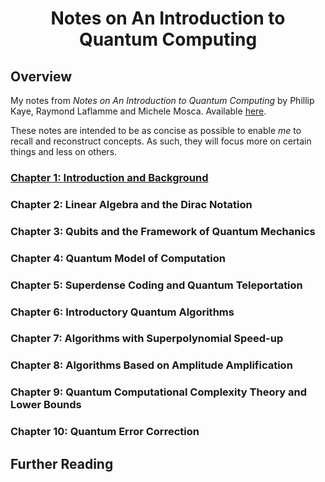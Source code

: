 
# <center>Notes on An Introduction to Quantum Computing</center>

## Overview
My notes from *Notes on An Introduction to Quantum Computing* by Phillip Kaye, Raymond Laflamme and Michele Mosca. Available <a href="https://www.amazon.com/Introduction-Quantum-Computing-Phillip-Kaye/dp/019857049X">here</a>.

These notes are intended to be as concise as possible to enable *me* to recall and reconstruct concepts. As such, they will focus more on certain things and less on others.

### <a href="https://phosgene89.github.io/notes_kaye_etal_ch1">Chapter 1: Introduction and Background</a>

### Chapter 2: Linear Algebra and the Dirac Notation

### Chapter 3: Qubits and the Framework of Quantum Mechanics

### Chapter 4: Quantum Model of Computation

### Chapter 5: Superdense Coding and Quantum Teleportation

### Chapter 6: Introductory Quantum Algorithms

### Chapter 7: Algorithms with Superpolynomial Speed-up

### Chapter 8: Algorithms Based on Amplitude Amplification

### Chapter 9: Quantum Computational Complexity Theory and Lower Bounds

### Chapter 10: Quantum Error Correction

## Further Reading